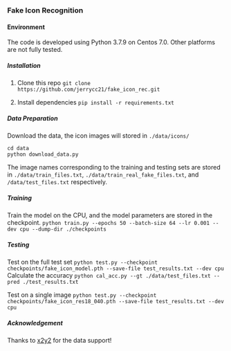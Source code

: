 ### Fake Icon Recognition

#### Environment
The code is developed using Python 3.7.9 on Centos 7.0. Other platforms are not fully tested.

##### Installation
1. Clone this repo
`git clone https://github.com/jerrycc21/fake_icon_rec.git`

2. Install dependencies
`pip install -r requirements.txt`

##### Data Preparation
Download the data, the icon images will stored in `./data/icons/`
```
cd data
python download_data.py
```
The image names corresponding to the training and testing sets are stored in `./data/train_files.txt`, `./data/train_real_fake_files.txt`, and `/data/test_files.txt` respectively.

##### Training
Train the model on the CPU, and the model parameters are stored in the checkpoint.
`python train.py --epochs 50 --batch-size 64 --lr 0.001 --dev cpu --dump-dir ./checkpoints`

##### Testing
Test on the full test set
`python test.py --checkpoint checkpoints/fake_icon_model.pth --save-file test_results.txt --dev cpu
`
Calculate the accuracy
`python cal_acc.py --gt ./data/test_files.txt --pred ./test_results.txt`

Test on a single image
`python test.py --checkpoint checkpoints/fake_icon_res18_040.pth --save-file test_results.txt --dev cpu`

##### Acknowledgement
Thanks to [x2y2](x2y2.io) for the data support!


